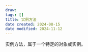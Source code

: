 ```yaml
---
draw:
tags: []
title: 实例方法
date created: 2024-08-15
date modified: 2024-11-12
---
```


实例方法，属于一个特定的对象或实例。
